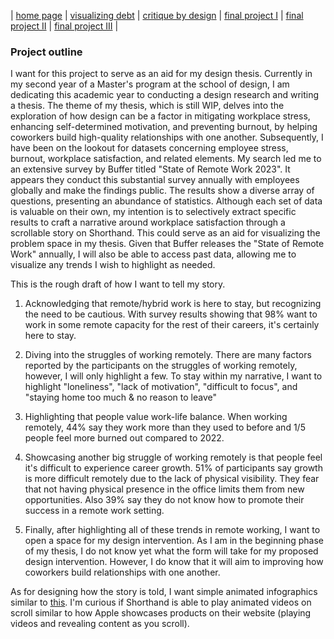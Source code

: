 | [home page](https://tae-c.github.io/tae-datavis/) | [visualizing debt](visualizing-debt) | [critique by design](critique-by-design) | [final project I](final-project-I) | [final project II](final-project-II) | [final project III](final-project-III) |

### Project outline

I want for this project to serve as an aid for my design thesis. Currently in my second year of a Master's program at the school of design, I am dedicating this academic year to conducting a design research and writing a thesis. The theme of my thesis, which is still WIP, delves into the exploration of how design can be a factor in mitigating workplace stress, enhancing self-determined motivation, and preventing burnout, by helping coworkers build high-quality relationships with one another. Subsequently, I have been on the lookout for datasets concerning employee stress, burnout, workplace satisfaction, and related elements. My search led me to an extensive survey by Buffer titled "State of Remote Work 2023". It appears they conduct this substantial survey annually with employees globally and make the findings public. The results show a diverse array of questions, presenting an abundance of statistics. Although each set of data is valuable on their own, my intention is to selectively extract specific results to craft a narrative around workplace satisfaction through a scrollable story on Shorthand. This could serve as an aid for visualizing the problem space in my thesis. Given that Buffer releases the "State of Remote Work" annually, I will also be able to access past data, allowing me to visualize any trends I wish to highlight as needed.

This is the rough draft of how I want to tell my story.

1. Acknowledging that remote/hybrid work is here to stay, but recognizing the need to be cautious. With survey results showing that 98% want to work in some remote capacity for the rest of their careers, it's certainly here to stay.

2. Diving into the struggles of working remotely. There are many factors reported by the participants on the struggles of working remotely, however, I will only highlight a few. To stay within my narrative, I want to highlight "loneliness", "lack of motivation", "difficult to focus", and "staying home too much & no reason to leave"

3. Highlighting that people value work-life balance. When working remotely, 44% say they work more than they used to before and 1/5 people feel more burned out compared to 2022.

4. Showcasing another big struggle of working remotely is that people feel it's difficult to experience career growth. 51% of participants say growth is more difficult remotely due to the lack of physical visibility. They fear that not having physical presence in the office limits them from new opportunities. Also 39% say they do not know how to promote their success in a remote work setting.

5. Finally, after highlighting all of these trends in remote working, I want to open a space for my design intervention. As I am in the beginning phase of my thesis, I do not know yet what the form will take for my proposed design intervention. However, I do know that it will aim to improving how coworkers build relationships with one another.

As for designing how the story is told, I want simple animated infographics similar to [this]. I'm curious if Shorthand is able to play animated videos on scroll similar to how Apple showcases products on their website (playing videos and revealing content as you scroll). 

  [this]: <https://exafepfl.shorthandstories.com/l-impact-du-num-rique-sur-les-villes-de-l-afrique-de-l-ouest/index.html>

